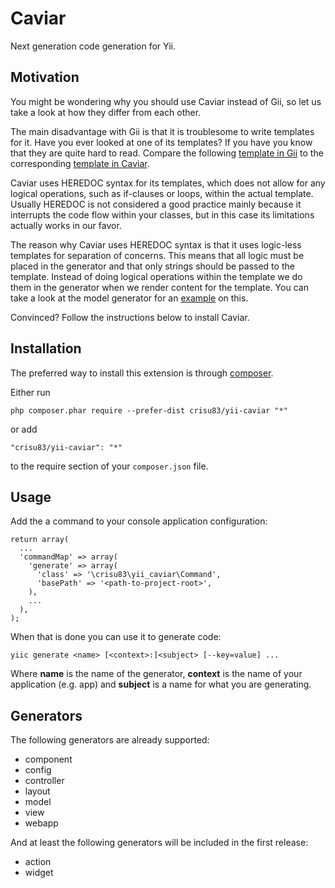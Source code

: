 Caviar
======

Next generation code generation for Yii.

Motivation
----------

You might be wondering why you should use Caviar instead of Gii, so let us take a look at how they differ from each other.

The main disadvantage with Gii is that it is troublesome to write templates for it. Have you ever looked at one of its templates? If you have you know that they are quite hard to read. Compare the following [template in Gii](https://github.com/yiisoft/yii/blob/master/framework/gii/generators/model/templates/default/model.php) to the corresponding [template in Caviar](https://github.com/Crisu83/yii-caviar/blob/master/templates/default/model/model.php). 

Caviar uses HEREDOC syntax for its templates, which does not allow for any logical operations, such as if-clauses or loops, within the actual template. Usually HEREDOC is not considered a good practice mainly because it interrupts the code flow within your classes, but in this case its limitations actually works in our favor.

The reason why Caviar uses HEREDOC syntax is that it uses logic-less templates for separation of concerns. This means that all logic must be placed in the generator and that only strings should be passed to the template. Instead of doing logical operations within the template we do them in the generator when we render content for the template. You can take a look at the model generator for an [example](https://github.com/Crisu83/yii-caviar/blob/master/generators/ModelGenerator.php) on this.

Convinced? Follow the instructions below to install Caviar.

Installation
------------

The preferred way to install this extension is through [composer](http://getcomposer.org/download/).

Either run

```
php composer.phar require --prefer-dist crisu83/yii-caviar "*"
```

or add

```
"crisu83/yii-caviar": "*"
```

to the require section of your `composer.json` file.

Usage
-----

Add the a command to your console application configuration:

```
return array(
  ...
  'commandMap' => array(
    'generate' => array(
      'class' => '\crisu83\yii_caviar\Command',
      'basePath' => '<path-to-project-root>',
    ),
    ...
  ),
);
```

When that is done you can use it to generate code:

```
yiic generate <name> [<context>:]<subject> [--key=value] ...
```

Where __name__ is the name of the generator, __context__ is the name of your application (e.g. app) and __subject__ is a name for what you are generating.

Generators
----------

The following generators are already supported:

- component
- config
- controller
- layout
- model
- view
- webapp

And at least the following generators will be included in the first release:

- action
- widget
